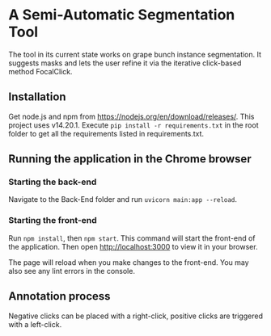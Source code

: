 # A Semi-Automatic Segmentation Tool

The tool in its current state works on grape bunch instance segmentation. It suggests masks and lets the user refine it via the iterative click-based method FocalClick.

## Installation
Get node.js and npm from https://nodejs.org/en/download/releases/. This project uses v14.20.1. Execute `pip install -r requirements.txt` in the root folder to get all the requirements listed in requirements.txt.

## Running the application in the Chrome browser

### Starting the back-end
Navigate to the Back-End folder and run `uvicorn main:app --reload`.

### Starting the front-end
Run `npm install`, then `npm start`. This command will start the front-end of the application. Then open [http://localhost:3000](http://localhost:3000) to view it in your browser.

The page will reload when you make changes to the front-end. You may also see any lint errors in the console.

## Annotation process
Negative clicks can be placed with a right-click, positive clicks are triggered with a left-click.